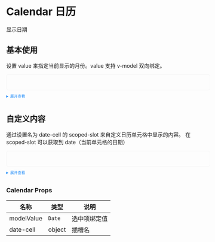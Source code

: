<style>
  .example{
    border: 1px solid #f5f5f5;
    border-radius: 5px;
    padding:20px;
    width: 100%;
  }

  details > summary:first-of-type {
    font-size: 10px;
    padding: 8px 0;
    cursor: pointer;
    color: #1989fa;
  }
</style>

# Calendar 日历

显示日期

## 基本使用

设置 value 来指定当前显示的月份。value 支持 v-model 双向绑定。

<script setup lang="ts">
import { ref } from 'vue'
const currentDate = ref(new Date())
</script>

<div class="example">
  <k-calendar v-model="currentDate"> </k-calendar>
</div>

<details>
<summary>展开查看</summary>

```vue
<script setup lang="ts">
import { ref } from 'vue'

const currentDate = ref(new Date())
</script>

<template>
  {{ currentDate }}
  <k-calendar v-model="currentDate"> </k-calendar>
</template>
```

</details>

## 自定义内容

通过设置名为 date-cell 的 scoped-slot 来自定义日历单元格中显示的内容。 在 scoped-slot 可以获取到 date（当前单元格的日期）

<div class="example">
  <k-calendar v-model="currentDate">
    <template #date-cell="{ data }">
      <p :class="data.isSelected ? 'is-selected' : ''">
        {{ data.day.split('-').slice(1).join('-') }}
        {{ data.isSelected ? '✔️' : '' }}
      </p>
    </template>
  </k-calendar>
</div>

<details>
<summary>展开查看</summary>

```vue
<script setup lang="ts">
import { ref } from 'vue'

const currentDate = ref(new Date())
</script>

<template>
  {{ currentDate }}
  <k-calendar v-model="currentDate">
    <template #date-cell="{ data }">
      <p :class="data.isSelected ? 'is-selected' : ''">
        {{ data.day.split('-').slice(1).join('-') }}
        {{ data.isSelected ? '✔️' : '' }}
      </p>
    </template>
  </k-calendar>
</template>
```

</details>

### Calendar Props

| 名称       | 类型   | 说明         |
| ---------- | ------ | ------------ |
| modelValue | `Date` | 选中项绑定值 |
| date-cell  | object | 插槽名       |
